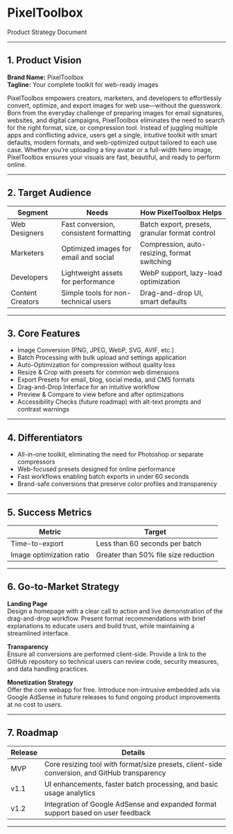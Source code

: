 # **PixelToolbox**

Product Strategy Document

---

## **1\. Product Vision**

**Brand Name:** PixelToolbox  
**Tagline:** Your complete toolkit for web-ready images

PixelToolbox empowers creators, marketers, and developers to effortlessly convert, optimize, and export images for web use—without the guesswork. Born from the everyday challenge of preparing images for email signatures, websites, and digital campaigns, PixelToolbox eliminates the need to search for the right format, size, or compression tool. Instead of juggling multiple apps and conflicting advice, users get a single, intuitive toolkit with smart defaults, modern formats, and web-optimized output tailored to each use case. Whether you’re uploading a tiny avatar or a full-width hero image, PixelToolbox ensures your visuals are fast, beautiful, and ready to perform online.

---

## **2\. Target Audience**

| Segment | Needs | How PixelToolbox Helps |
| ----- | ----- | ----- |
| Web Designers | Fast conversion, consistent formatting | Batch export, presets, granular format control |
| Marketers | Optimized images for email and social | Compression, auto-resizing, format switching |
| Developers | Lightweight assets for performance | WebP support, lazy-load optimization |
| Content Creators | Simple tools for non-technical users | Drag-and-drop UI, smart defaults |

---

## **3\. Core Features**

* Image Conversion (PNG, JPEG, WebP, SVG, AVIF, etc.)  
* Batch Processing with bulk upload and settings application  
* Auto-Optimization for compression without quality loss  
* Resize & Crop with presets for common web dimensions  
* Export Presets for email, blog, social media, and CMS formats  
* Drag-and-Drop Interface for an intuitive workflow  
* Preview & Compare to view before and after optimizations  
* Accessibility Checks (future roadmap) with alt-text prompts and contrast warnings

---

## **4\. Differentiators**

* All-in-one toolkit, eliminating the need for Photoshop or separate compressors  
* Web-focused presets designed for online performance  
* Fast workflows enabling batch exports in under 60 seconds  
* Brand-safe conversions that preserve color profiles and transparency

---

## **5\. Success Metrics**

| Metric | Target |
| ----- | ----- |
| Time-to-export | Less than 60 seconds per batch |
| Image optimization ratio | Greater than 50% file size reduction |

---

## **6\. Go-to-Market Strategy**

**Landing Page**  
 Design a homepage with a clear call to action and live demonstration of the drag-and-drop workflow. Present format recommendations with brief explanations to educate users and build trust, while maintaining a streamlined interface.

**Transparency**  
 Ensure all conversions are performed client-side. Provide a link to the GitHub repository so technical users can review code, security measures, and data handling practices.

**Monetization Strategy**  
 Offer the core webapp for free. Introduce non-intrusive embedded ads via Google AdSense in future releases to fund ongoing product improvements at no cost to users.

---

## **7\. Roadmap**

| Release | Details |
| ----- | ----- |
| MVP | Core resizing tool with format/size presets, client-side conversion, and GitHub transparency |
| v1.1 | UI enhancements, faster batch processing, and basic usage analytics |
| v1.2 | Integration of Google AdSense and expanded format support based on user feedback |

---

